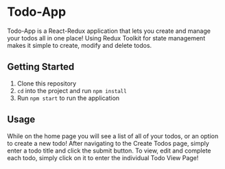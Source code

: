 # Todo-App

Todo-App is a React-Redux application that lets you create and manage your todos all in one place! Using Redux Toolkit for state management makes it simple to create, modify and delete todos.

## Getting Started

1. Clone this repository
2. `cd` into the project and run `npm install`
3. Run `npm start` to run the application

## Usage

While on the home page you will see a list of all of your todos, or an option to create a new todo! After navigating to the Create Todos page, simply enter a todo title and click the submit button. To view, edit and complete each todo, simply click on it to enter the individual Todo View Page!
